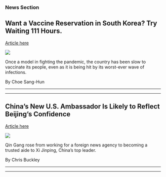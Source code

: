 ### News Section 
Want a Vaccine Reservation in South Korea? Try Waiting 111 Hours.
-----------------------------------------------------------------

[Article here](https://www.nytimes.com/2021/07/28/world/asia/south-korea-vaccine-covid.html)

[![](https://static01.nyt.com/images/2021/07/28/world/28skorea-vaccine-sub/merlin_188886300_575e6be7-67af-4726-acfd-8367de3a25e8-superJumbo.jpg)](https://www.nytimes.com/2021/07/28/world/asia/south-korea-vaccine-covid.html)

Once a model in fighting the pandemic, the country has been slow to vaccinate its people, even as it is being hit by its worst-ever wave of infections.

By Choe Sang-Hun

* * *

* * *

China’s New U.S. Ambassador Is Likely to Reflect Beijing’s Confidence
---------------------------------------------------------------------

[Article here](https://www.nytimes.com/2021/07/28/world/asia/china-ambassador-qin-gang.html)

[![](https://static01.nyt.com/images/2021/05/06/world/00china-ambassador-hfo/00china-ambassador-hfo-superJumbo.jpg)](https://www.nytimes.com/2021/07/28/world/asia/china-ambassador-qin-gang.html)

Qin Gang rose from working for a foreign news agency to becoming a trusted aide to Xi Jinping, China’s top leader.

By Chris Buckley

* * *

* * *
